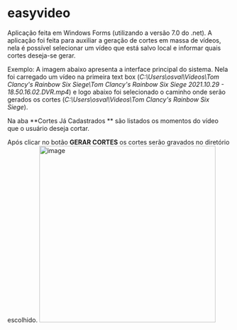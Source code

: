 # easyvideo

Aplicação feita em Windows Forms (utilizando a versão 7.0 do .net).
A aplicação foi feita para auxiliar a geração de cortes em massa de vídeos, nela é possível selecionar um vídeo que está salvo local e informar quais cortes deseja-se gerar.

Exemplo:
A imagem abaixo apresenta a interface principal do sistema. Nela foi carregado um vídeo na primeira text box (_C:\Users\osval\Videos\Tom Clancy's Rainbow Six  Siege\Tom Clancy's Rainbow Six  Siege 2021.10.29 - 18.50.16.02.DVR.mp4_) 
e logo abaixo foi selecionado o caminho onde serão gerados os cortes (_C:\Users\osval\Videos\Tom Clancy's Rainbow Six  Siege_).

Na aba **Cortes Já Cadastrados ** são listados os momentos do vídeo que o usuário deseja cortar.

Após clicar no botão **GERAR CORTES** os cortes serão gravados no diretório escolhido.
<img width="397" alt="image" src="https://github.com/OsvaldoJRamos/easyvideo/assets/46901052/24c881e7-3a54-4aeb-bfbf-8d680c66f9fb">

